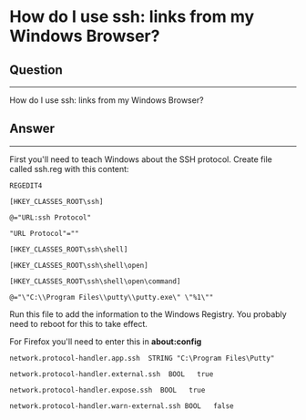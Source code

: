 # How do I use ssh: links from my Windows Browser?

## Question

* * * * *

How do I use ssh: links from my Windows Browser?

## Answer

* * * * *

First you'll need to teach Windows about the SSH protocol. Create file called ssh.reg with this content:

``` {.plain data-syntaxhighlighter-params="brush: plain; gutter: false; theme: Confluence" data-theme="Confluence" style="brush: plain; gutter: false; theme: Confluence"}
REGEDIT4

[HKEY_CLASSES_ROOT\ssh]

@="URL:ssh Protocol"

"URL Protocol"=""

[HKEY_CLASSES_ROOT\ssh\shell]

[HKEY_CLASSES_ROOT\ssh\shell\open]

[HKEY_CLASSES_ROOT\ssh\shell\open\command]

@="\"C:\\Program Files\\putty\\putty.exe\" \"%1\""
```

Run this file to add the information to the Windows Registry. You probably need to reboot for this to take effect.

For Firefox you'll need to enter this in **about:config**

``` {.plain data-syntaxhighlighter-params="brush: plain; gutter: false; theme: Confluence" data-theme="Confluence" style="brush: plain; gutter: false; theme: Confluence"}
network.protocol-handler.app.ssh  STRING "C:\Program Files\Putty"

network.protocol-handler.external.ssh  BOOL   true

network.protocol-handler.expose.ssh  BOOL   true

network.protocol-handler.warn-external.ssh BOOL   false
```

